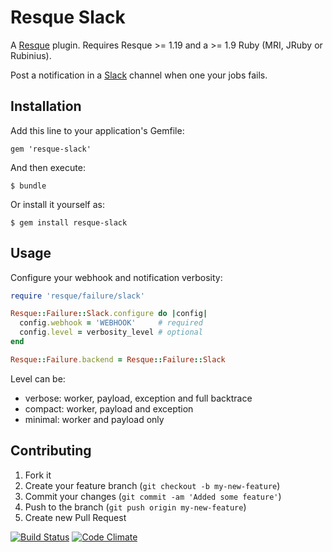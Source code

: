 # Resque Slack

A [Resque][rq] plugin. Requires Resque >= 1.19 and a >= 1.9 Ruby (MRI, JRuby or Rubinius).

Post a notification in a [Slack][slack] channel when one your jobs fails.

## Installation

Add this line to your application's Gemfile:

    gem 'resque-slack'

And then execute:

    $ bundle

Or install it yourself as:

    $ gem install resque-slack

## Usage

Configure your webhook and notification verbosity:

```ruby
require 'resque/failure/slack'

Resque::Failure::Slack.configure do |config|
  config.webhook = 'WEBHOOK'     # required
  config.level = verbosity_level # optional
end

Resque::Failure.backend = Resque::Failure::Slack

```

Level can be:

- verbose: worker, payload, exception and full backtrace
- compact: worker, payload and exception
- minimal: worker and payload only

## Contributing

1. Fork it
2. Create your feature branch (`git checkout -b my-new-feature`)
3. Commit your changes (`git commit -am 'Added some feature'`)
4. Push to the branch (`git push origin my-new-feature`)
5. Create new Pull Request

[rq]: http://github.com/julienXX/resque
[slack]: http://slack.com

[![Build Status](https://travis-ci.org/julienXX/resque-slack.svg)](https://travis-ci.org/julienXX/resque-slack) [![Code Climate](https://codeclimate.com/github/julienXX/resque-slack.svg)](https://codeclimate.com/github/julienXX/resque-slack)
